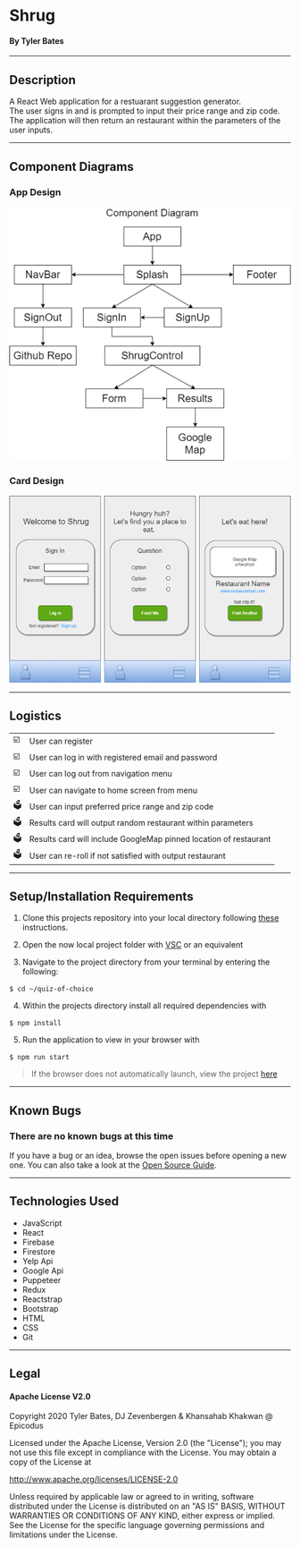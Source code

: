 # Shrug

#### By Tyler Bates
<hr/>

## Description

A React Web application for a restuarant suggestion generator. <br>
The user signs in and is prompted to input their price range and zip code. The application will then return an restaurant within the parameters of the user inputs. 
<hr />

## Component Diagrams
### App Design
<img src='./public/component-diagram.drawio.png'>

### Card Design
<img src='./public/card-diagram.drawio.png'>

<hr/>

## Logistics

|||
|-----|-----|
| :ballot_box_with_check: |User can register|
| :ballot_box_with_check: |User can log in with registered email and password|
| :ballot_box_with_check: |User can log out from navigation menu|
| :ballot_box_with_check: |User can navigate to home screen from menu|
| :ballot_box: |User can input preferred price range and zip code|
| :ballot_box: |Results card will output random restaurant within parameters|
| :ballot_box: |Results card will include GoogleMap pinned location of restaurant|
| :ballot_box: |User can re-roll if not satisfied with output restaurant|

<hr />


## Setup/Installation Requirements

1. Clone this projects repository into your local directory following [these](https://www.linode.com/docs/development/version-control/how-to-install-git-and-clone-a-github-repository/) instructions.

2. Open the now local project folder with [VSC](https://code.visualstudio.com/Download) or an equivalent

3. Navigate to the project directory from your terminal by entering the following:

```
$ cd ~/quiz-of-choice
```
4. Within the projects directory install all required dependencies with
```
$ npm install
```
5. Run the application to view in your browser with
```
$ npm run start
```

>If the browser does not automatically launch, view the project [here](https://localhost:3000)

<hr/>

## Known Bugs

### There are no known bugs at this time
If you have a bug or an idea, browse the open issues before opening a new one. You can also take a look at the [Open Source Guide](https://opensource.guide/).

<hr/>

## Technologies Used

- JavaScript
- React
- Firebase
- Firestore
- Yelp Api
- Google Api
- Puppeteer
- Redux
- Reactstrap
- Bootstrap
- HTML
- CSS
- Git

<hr/>

## Legal

#### Apache License V2.0

Copyright 2020 Tyler Bates, DJ Zevenbergen & Khansahab Khakwan @ Epicodus

Licensed under the Apache License, Version 2.0 (the "License");
you may not use this file except in compliance with the License.
You may obtain a copy of the License at

http://www.apache.org/licenses/LICENSE-2.0

Unless required by applicable law or agreed to in writing, software
distributed under the License is distributed on an "AS IS" BASIS,
WITHOUT WARRANTIES OR CONDITIONS OF ANY KIND, either express or implied.
See the License for the specific language governing permissions and
limitations under the License.
